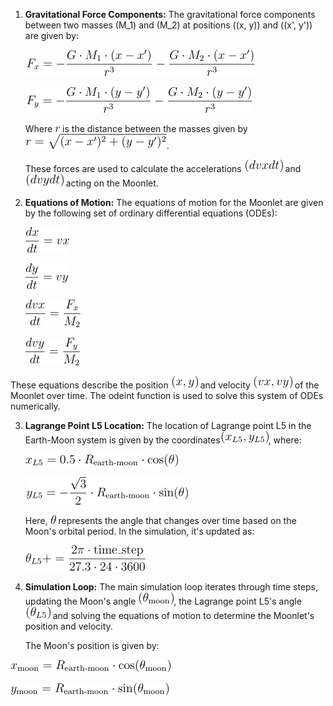 
1. **Gravitational Force Components:**
   The gravitational force components between two masses \(M_1\) and \(M_2\) at positions \((x, y)\) and \((x', y')\) are given by:

   ![img.png](../../equationImages/L5%20Behavior/img.png)
   
   ![img_1.png](../../equationImages/L5%20Behavior/img_1.png)

   Where ![img_2.png](../../equationImages/L5%20Behavior/img_2.png) is the distance between the masses given by ![img_3.png](../../equationImages/L5%20Behavior/img_3.png).

   These forces are used to calculate the accelerations ![img_4.png](../../equationImages/L5%20Behavior/img_4.png) and ![img_5.png](../../equationImages/L5%20Behavior/img_5.png) acting on the Moonlet.


2. **Equations of Motion:**
   The equations of motion for the Moonlet are given by the following set of ordinary differential equations (ODEs):

   ![img_6.png](../../equationImages/L5%20Behavior/img_6.png)

   ![img_7.png](../../equationImages/L5%20Behavior/img_7.png)

   ![img_8.png](../../equationImages/L5%20Behavior/img_8.png)

   ![img_9.png](../../equationImages/L5%20Behavior/img_9.png)


These equations describe the position ![img_10.png](../../equationImages/L5%20Behavior/img_10.png) and velocity ![img_11.png](../../equationImages/L5%20Behavior/img_11.png) of the Moonlet over time. The odeint function is used to solve this system of ODEs numerically.


3. **Lagrange Point L5 Location:**
   The location of Lagrange point L5 in the Earth-Moon system is given by the coordinates![img_12.png](../../equationImages/L5%20Behavior/img_12.png), where:

   
   ![img_13.png](../../equationImages/L5%20Behavior/img_13.png)

   ![img_15.png](../../equationImages/L5%20Behavior/img_15.png)

   Here, ![img_16.png](../../equationImages/L5%20Behavior/img_16.png) represents the angle that changes over time based on the Moon's orbital period. In the simulation, it's updated as:

   ![img_18.png](../../equationImages/L5%20Behavior/img_18.png)

4. **Simulation Loop:**
   The main simulation loop iterates through time steps, updating the Moon's angle ![img_21.png](../../equationImages/L5%20Behavior/img_21.png), the Lagrange point L5's angle ![img_22.png](../../equationImages/L5%20Behavior/img_22.png) and solving the equations of motion to determine the Moonlet's position and velocity. 

   The Moon's position is given by:

![img_19.png](../../equationImages/L5%20Behavior/img_19.png)

![img_20.png](../../equationImages/L5%20Behavior/img_20.png)
